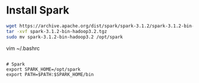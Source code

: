 
# Install Spark
```sh
wget https://archive.apache.org/dist/spark/spark-3.1.2/spark-3.1.2-bin-hadoop3.2.tgz
tar -xvf spark-3.1.2-bin-hadoop3.2.tgz 
sudo mv spark-3.1.2-bin-hadoop3.2 /opt/spark
```

vim ~/.bashrc
```bashrc

# Spark
export SPARK_HOME=/opt/spark
export PATH=$PATH:$SPARK_HOME/bin
```